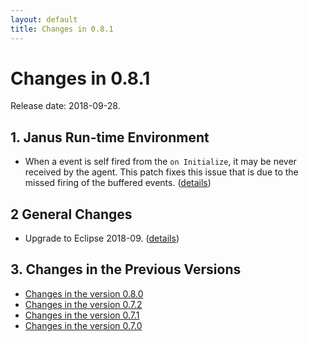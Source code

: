 ```yaml
---
layout: default
title: Changes in 0.8.1
---
```


# Changes in 0.8.1

Release date: 2018-09-28.

## 1. Janus Run-time Environment

* When a event is self fired from the `on Initialize`, it may be never received by the agent. This patch fixes this issue that is due to the missed firing of the buffered events. ([details](http://github.com/sarl/sarl/commit/7c41f3c0e0788ddefa5a1ee2f2835549e0dcf590))

## 2 General Changes

* Upgrade to Eclipse 2018-09. ([details](http://github.com/sarl/sarl/commit/230210e5e0238e23f739ecc556b37343383966fa))



## 3. Changes in the Previous Versions

* [Changes in the version 0.8.0](./changes_0.8.0.html)
* [Changes in the version 0.7.2](./changes_0.7.2.html)
* [Changes in the version 0.7.1](./changes_0.7.1.html)
* [Changes in the version 0.7.0](./changes_0.7.0.html)

